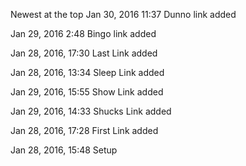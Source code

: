 Newest at the top
Jan 30, 2016 11:37 Dunno link added

Jan 29, 2016 2:48 Bingo link added

Jan 28, 2016, 17:30 Last Link added

Jan 28, 2016, 13:34 Sleep Link added

Jan 29, 2016, 15:55 Show Link added

Jan 29, 2016, 14:33 Shucks Link added

Jan 28, 2016, 17:28 First Link added

Jan 28, 2016, 15:48 Setup
